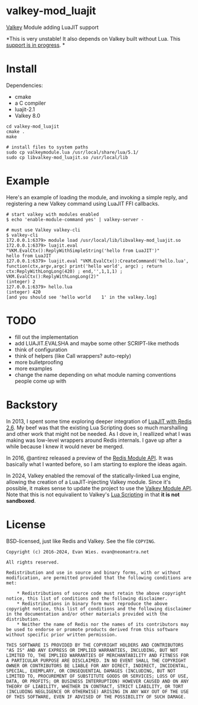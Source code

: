 valkey-mod_luajit
=================

[Valkey](https://valkey.io) Module adding LuaJIT support

*This is very unstable! It also depends on Valkey built without Lua.  This [support is in progress](https://github.com/valkey-io/valkey/issues/1204). *

Install
=======

Dependencies:

 * cmake
 * a C compiler
 * luajit-2.1
 * Valkey 8.0

```
cd valkey-mod_luajit
cmake .
make

# install files to system paths
sudo cp valkeymodule.lua /usr/local/share/lua/5.1/
sudo cp libvalkey-mod_luajit.so /usr/local/lib
```

Example
=======

Here's an example of loading the module, and invoking a simple reply, and registering a new Valkey command using LuaJIT FFI callbacks.

```
# start valkey with modules enabled
$ echo 'enable-module-command yes' | valkey-server -

# must use Valkey valkey-cli
$ valkey-cli
172.0.0.1:6379> module load /usr/local/lib/libvalkey-mod_luajit.so
172.0.0.1:6379> luajit.eval "VKM.EvalCtx():ReplyWithSimpleString('hello from LuaJIT')"
hello from LuaJIT
127.0.0.1:6379> luajit.eval "VKM.EvalCtx():CreateCommand('hello.lua', function(ctx,argv,argc) print('hello world', argc) ; return ctx:ReplyWithLongLong(420) ; end,'',1,1,1) ; VKM.EvalCtx():ReplyWithLongLong(2)"
(integer) 2
127.0.0.1:6379> hello.lua
(integer) 420
[and you should see 'hello world    1' in the valkey.log]
```

TODO
====

 * fill out the implementation
 * add LUAJIT.EVALSHA and maybe some other SCRIPT-like methods
 * think of configuration
 * think of helpers (like Call wrappers? auto-reply)
 * more bulletproofing
 * more examples
 * change the name depending on what module naming conventions people come up with


Backstory
=========

In 2013, I spent some time exploring deeper integration of [LuaJIT with Redis 2.6](https://github.com/redis/redis/compare/unstable...neomantra:redis:luajit_ffi).  My beef was that the existing Lua Scripting does so much marshalling and other work that might not be needed.  As I dove in, I reallized what I was making was low-level wrappers around Redis internals.  I gave up after a while because I knew it would never be merged.

In 2016, @antirez released a preview of the [Redis Module API](https://github.com/antirez/redis/blob/unstable/src/modules/INTRO.md).  It was basically what I wanted before, so I am starting to explore the ideas again.

In 2024, Valkey enabled the removal of the statically-linked Lua engine, allowing the creation of a LuaJIT-injecting Valkey module.   Since it's possible, it makes sense to update the project to use the [Valkey Module API](https://valkey.io/topics/modules-api-ref/).  Note that this is not equivalient to Valkey's [Lua Scripting](https://valkey.io/topics/eval-intro/) in that **it is not sandboxed**.

License
=======

BSD-licensed, just like Redis and Valkey. See the file `COPYING`.

```
Copyright (c) 2016-2024, Evan Wies. evan@neomantra.net

All rights reserved.

Redistribution and use in source and binary forms, with or without modification, are permitted provided that the following conditions are met:

    * Redistributions of source code must retain the above copyright notice, this list of conditions and the following disclaimer.
    * Redistributions in binary form must reproduce the above copyright notice, this list of conditions and the following disclaimer in the documentation and/or other materials provided with the distribution.
    * Neither the name of Redis nor the names of its contributors may be used to endorse or promote products derived from this software without specific prior written permission.

THIS SOFTWARE IS PROVIDED BY THE COPYRIGHT HOLDERS AND CONTRIBUTORS "AS IS" AND ANY EXPRESS OR IMPLIED WARRANTIES, INCLUDING, BUT NOT LIMITED TO, THE IMPLIED WARRANTIES OF MERCHANTABILITY AND FITNESS FOR A PARTICULAR PURPOSE ARE DISCLAIMED. IN NO EVENT SHALL THE COPYRIGHT OWNER OR CONTRIBUTORS BE LIABLE FOR ANY DIRECT, INDIRECT, INCIDENTAL, SPECIAL, EXEMPLARY, OR CONSEQUENTIAL DAMAGES (INCLUDING, BUT NOT LIMITED TO, PROCUREMENT OF SUBSTITUTE GOODS OR SERVICES; LOSS OF USE, DATA, OR PROFITS; OR BUSINESS INTERRUPTION) HOWEVER CAUSED AND ON ANY THEORY OF LIABILITY, WHETHER IN CONTRACT, STRICT LIABILITY, OR TORT (INCLUDING NEGLIGENCE OR OTHERWISE) ARISING IN ANY WAY OUT OF THE USE OF THIS SOFTWARE, EVEN IF ADVISED OF THE POSSIBILITY OF SUCH DAMAGE.
```
